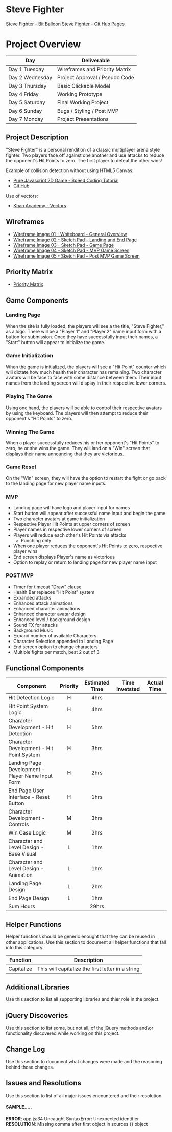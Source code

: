# Steve Fighter
[Steve Fighter - Bit Balloon](http://eager-blackwell-7636a3.bitballoon.com)
[Steve Fighter - Git Hub Pages](https://git.generalassemb.ly/pages/stevencharleshuang/project-1-game/)
# Project Overview
Day | Deliverable
------------ | -------------
Day 1 Tuesday | Wireframes and Priority Matrix
Day 2 Wednesday | Project Approval / Pseudo Code
Day 3 Thursday | Basic Clickable Model
Day 4 Friday  | Working Prototype
Day 5 Saturday | Final Working Project
Day 6 Sunday | Bugs / Styling / Post MVP
Day 7 Monday | Project Presentations

## Project Description

"Steve Fighter" is a personal rendition of a classic multiplayer arena style 
fighter. Two players face off against one another and use attacks to reduce the 
opponent's Hit Points to zero. The first player to defeat the other wins!

Example of collision detection without using HTML5 Canvas:
* [Pure Javascript 2D Game - Speed Coding Tutorial](https://www.youtube.com/watch?v=Tk3YUimJtbY)
* [Git Hub](https://github.com/Ishtmeet-Singh/Js_game)

Use of vectors:
* [Khan Academy - Vectors](https://www.khanacademy.org/computing/computer-programming/programming-natural-simulations/programming-vectors/a/intro-to-vectors)

## Wireframes
* [Wireframe Image 01 - Whiteboard - General Overview](https://res.cloudinary.com/dk1cgfxkn/image/upload/v1522247701/GA%20Project%201/wireframe001.jpg)
* [Wireframe Image 02 - Sketch Pad - Landing and End Page](https://res.cloudinary.com/dk1cgfxkn/image/upload/v1522247701/GA%20Project%201/wireframe002.jpg)
* [Wireframe Image 03 - Sketch Pad - Game Page](https://res.cloudinary.com/dk1cgfxkn/image/upload/v1522247701/GA%20Project%201/wireframe003.jpg)
* [Wireframe Image 04 - Sketch Pad - MVP Game Screen](https://res.cloudinary.com/dk1cgfxkn/image/upload/v1522251584/wireframe006.jpg)
* [Wireframe Image 05 - Sketch Pad - Post MVP Game Screen](https://res.cloudinary.com/dk1cgfxkn/image/upload/v1522247700/GA%20Project%201/wireframe005.jpg)

## Priority Matrix
* [Priority Matrix](https://res.cloudinary.com/dk1cgfxkn/image/upload/v1522250867/priority-matrix.jpg)

## Game Components

### Landing Page
When the site is fully loaded, the players will see a the title, "Steve Fighter," 
as a logo. There will be a "Player 1" and "Player 2" name input form with a 
button for submission. Once they have successfully input their names, a "Start" 
button will appear to initialize the game.

### Game Initialization
When the game is initialized, the players will see a "Hit Point" counter which
will dictate how much health their character has remaining. Two character avatars
will be face to face with some distance between them. Their input names from the
landing screen will display in their respective lower corners.

### Playing The Game
Using one hand, the players will be able to control their respective avatars by
using the keyboard. The players will then attempt to reduce their opponent's 
"Hit Points" to zero.

### Winning The Game
When a player successfully reduces his or her opponent's "Hit Points" to zero, he
or she wins the game. They will land on a "Win" screen that displays their name
announcing that they are victorious.  

### Game Reset
On the "Win" screen, they will have the option to restart the fight or go back to
the landing page for new player name inputs.

### MVP
* Landing page will have logo and player input for names 
* Start button will appear after successful name input and begin the game
* Two character avatars at game initialization
* Respective Player Hit Points at upper corners of screen
* Player names in respective lower corners of screen
* Players will reduce each other's Hit Points via attacks
    * Punching only
* When one player reduces the opponent's Hit Points to zero, respective player wins
* End screen displays Player's name as victorious
* Option to replay or return to landing page for new player name input

### POST MVP
* Timer for timeout "Draw" clause
* Health Bar replaces "Hit Point" system
* Expanded attacks
* Enhanced attack animations
* Enhanced character animations
* Enhanced character avatar design
* Enhanced level / background design
* Sound FX for attacks
* Background Music
* Expand number of available Characters
* Character Selection appended to Landing Page
* End screen option to change characters
* Multiple fights per match, best 2 out of 3


## Functional Components
| Component | Priority | Estimated Time | Time Invetsted | Actual Time |
| --- | :---: |  :---: | :---: | :---: |
| Hit Detection Logic | H | 4hrs | | |
| Hit Point System Logic | H | 4hrs | | |
| Character Development - Hit Detection | H | 5hrs | | |
| Character Development - Hit Point System | H | 3hrs | | |
| Landing Page Development - Player Name Input Form | H | 2hrs | | |
| End Page User Interface - Reset Button | H | 1hrs | | |
| Character Development - Controls | M | 3hrs | | |
| Win Case Logic | M | 2hrs | | |
| Character and Level Design - Base Visual | L | 1hrs | | |
| Character and Level Design - Animation | L | 1hrs | | |
| Landing Page Design | L | 2hrs | | |
| End Page Design | L | 1hrs | | |
| Sum Hours | | 29hrs | | |

## Helper Functions
Helper functions should be generic enought that they can be reused in other applications. Use this section to document all helper functions that fall into this category.

| Function | Description | 
| --- | :---: |  
| Capitalize | This will capitalize the first letter in a string | 

## Additional Libraries
 Use this section to list all supporting libraries and thier role in the project. 

## jQuery Discoveries
 Use this section to list some, but not all, of the jQuery methods and\or functionality discovered while working on this project.

## Change Log
 Use this section to document what changes were made and the reasoning behind those changes.  

## Issues and Resolutions
 Use this section to list of all major issues encountered and their resolution.

#### SAMPLE.....
**ERROR**: app.js:34 Uncaught SyntaxError: Unexpected identifier                                
**RESOLUTION**: Missing comma after first object in sources {} object
